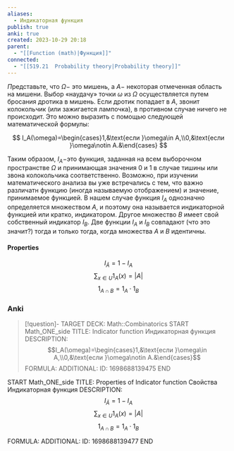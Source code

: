 ```yaml
---
aliases:
  - Индикаторная функция
publish: true
anki: true
created: 2023-10-29 20:18
parent:
  - "[[Function (math)|Функция]]"
connected:
  - "[[519.21  Probability theory|Probability theory]]"
---
```

$\Pi$редставьте, что $\Omega-$ это мишень, а $A-$ некоторая отмеченная область на мишени. Выбор «наудачу» точки $\omega$ из $\Omega$ осуществляется путем бросания дротика в мишень. Если дротик попадает в $A$, звонит колокольчик (или зажигается лампочка), в противном случае ничего не происходит. Это можно выразить с помощью следующей математической формулы:

$$
I_A(\omega)=\begin{cases}1,&\text{если }\omega\in A,\\0,&\text{если }\omega\notin A.&\end{cases}
$$

Таким образом, $I_A-$это функция, заданная на всем выборочном пространстве $\Omega$ и принимающая значения 0 и 1 в случае тишины или звона колокольчика соответственно. Возможно, при изучении математического анализа вы уже встречались с тем, что важно различатн функцию (иногда называемую отображением) и значение, принимаемое функцией. В нашем случае функция $I_A$ однозначно определяется множеством $A$, и поэтому она называется индикаторной функцией или кратко, индикатором. Другое множество $B$ имеет свой собственный индикатор $I_B$. Две функции $I_A$ и $I_B$ совпадают (что это значит?) тогда и только тогда, когда множества $A$ и $B$ идентичны.

#### Properties
$$I_{\bar{A}} = 1 - I_{A}$$
$$\sum_{x\in U}1_A(x)=|A|$$
$$1_{A\cap B}=1_A\cdot1_B$$

### Anki
> [!question]-
TARGET DECK: Math::Combinatorics
START
Math_ONE_side
TITLE: Indicator function
Индикаторная функция
DESCRIPTION: $$I_A(\omega)=\begin{cases}1,&\text{если }\omega\in A,\\0,&\text{если }\omega\notin A.&\end{cases}$$
FORMULA: 
ADDITIONAL:
ID: 1698688139475
END

START
Math_ONE_side
TITLE: Properties of Indicator function
Свойства Индикаторная функция
DESCRIPTION: $$I_{\bar{A}} = 1 - I_{A}$$
$$\sum_{x\in U}1_A(x)=|A|$$
$$1_{A\cap B}=1_A\cdot1_B$$

FORMULA: 
ADDITIONAL:
ID: 1698688139477
END











